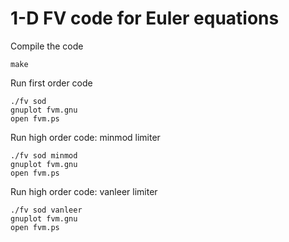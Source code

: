 # 1-D FV code for Euler equations

Compile the code

```shell
make
```

Run first order code

```shell
./fv sod
gnuplot fvm.gnu
open fvm.ps
```

Run high order code: minmod limiter

```shell
./fv sod minmod
gnuplot fvm.gnu
open fvm.ps
```

Run high order code: vanleer limiter

```shell
./fv sod vanleer
gnuplot fvm.gnu
open fvm.ps
```